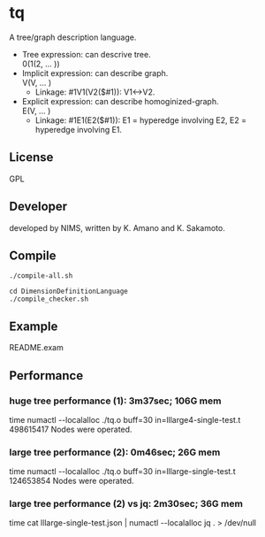 # tq
A tree/graph description language.
- Tree expression: can descrive tree.    
    0(1(2, ... ))
- Implicit expression: can describe graph.    
    V(V, ... )
    - Linkage: #1V1(V2($#1)): V1<->V2.    
- Explicit expression: can describe homoginized-graph.    
    E(V, ... )    
    - Linkage: #1E1(E2($#1)): E1 = hyperedge involving E2, E2 = hyperedge involving E1.

## License
GPL    

## Developer
developed by NIMS,
written by K. Amano and K. Sakamoto.

## Compile
```
./compile-all.sh
```

```
cd DimensionDefinitionLanguage
./compile_checker.sh
```
## Example
README.exam

## Performance
### huge tree performance (1): 3m37sec; 106G mem
time numactl --localalloc ./tq.o buff=30 in=lllarge4-single-test.t    
498615417 Nodes were operated.

### large tree performance (2): 0m46sec; 26G mem 
time numactl --localalloc ./tq.o buff=30 in=lllarge-single-test.t    
124653854 Nodes were operated.

### large tree performance (2) vs jq:  2m30sec; 36G mem
time cat lllarge-single-test.json | numactl --localalloc jq . > /dev/null


